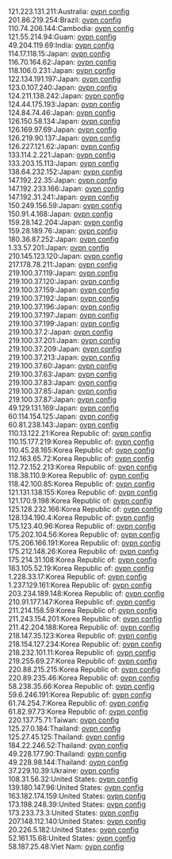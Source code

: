 121.223.131.211:Australia: [ovpn config](vpn/121_223_131_211.ovpn)  
201.86.219.254:Brazil: [ovpn config](vpn/201_86_219_254.ovpn)  
110.74.206.144:Cambodia: [ovpn config](vpn/110_74_206_144.ovpn)  
121.55.214.94:Guam: [ovpn config](vpn/121_55_214_94.ovpn)  
49.204.119.69:India: [ovpn config](vpn/49_204_119_69.ovpn)  
114.17.118.15:Japan: [ovpn config](vpn/114_17_118_15.ovpn)  
116.70.164.62:Japan: [ovpn config](vpn/116_70_164_62.ovpn)  
118.106.0.231:Japan: [ovpn config](vpn/118_106_0_231.ovpn)  
122.134.191.197:Japan: [ovpn config](vpn/122_134_191_197.ovpn)  
123.0.107.240:Japan: [ovpn config](vpn/123_0_107_240.ovpn)  
124.211.138.242:Japan: [ovpn config](vpn/124_211_138_242.ovpn)  
124.44.175.193:Japan: [ovpn config](vpn/124_44_175_193.ovpn)  
124.84.74.46:Japan: [ovpn config](vpn/124_84_74_46.ovpn)  
126.150.58.134:Japan: [ovpn config](vpn/126_150_58_134.ovpn)  
126.169.97.69:Japan: [ovpn config](vpn/126_169_97_69.ovpn)  
126.219.90.137:Japan: [ovpn config](vpn/126_219_90_137.ovpn)  
126.227.121.62:Japan: [ovpn config](vpn/126_227_121_62.ovpn)  
133.114.2.221:Japan: [ovpn config](vpn/133_114_2_221.ovpn)  
133.203.15.113:Japan: [ovpn config](vpn/133_203_15_113.ovpn)  
138.64.232.152:Japan: [ovpn config](vpn/138_64_232_152.ovpn)  
147.192.22.35:Japan: [ovpn config](vpn/147_192_22_35.ovpn)  
147.192.233.166:Japan: [ovpn config](vpn/147_192_233_166.ovpn)  
147.192.31.241:Japan: [ovpn config](vpn/147_192_31_241.ovpn)  
150.249.156.59:Japan: [ovpn config](vpn/150_249_156_59.ovpn)  
150.91.4.168:Japan: [ovpn config](vpn/150_91_4_168.ovpn)  
159.28.142.204:Japan: [ovpn config](vpn/159_28_142_204.ovpn)  
159.28.189.76:Japan: [ovpn config](vpn/159_28_189_76.ovpn)  
180.36.87.252:Japan: [ovpn config](vpn/180_36_87_252.ovpn)  
1.33.57.201:Japan: [ovpn config](vpn/1_33_57_201.ovpn)  
210.145.123.120:Japan: [ovpn config](vpn/210_145_123_120.ovpn)  
217.178.78.211:Japan: [ovpn config](vpn/217_178_78_211.ovpn)  
219.100.37.119:Japan: [ovpn config](vpn/219_100_37_119.ovpn)  
219.100.37.120:Japan: [ovpn config](vpn/219_100_37_120.ovpn)  
219.100.37.159:Japan: [ovpn config](vpn/219_100_37_159.ovpn)  
219.100.37.192:Japan: [ovpn config](vpn/219_100_37_192.ovpn)  
219.100.37.196:Japan: [ovpn config](vpn/219_100_37_196.ovpn)  
219.100.37.197:Japan: [ovpn config](vpn/219_100_37_197.ovpn)  
219.100.37.199:Japan: [ovpn config](vpn/219_100_37_199.ovpn)  
219.100.37.2:Japan: [ovpn config](vpn/219_100_37_2.ovpn)  
219.100.37.201:Japan: [ovpn config](vpn/219_100_37_201.ovpn)  
219.100.37.209:Japan: [ovpn config](vpn/219_100_37_209.ovpn)  
219.100.37.213:Japan: [ovpn config](vpn/219_100_37_213.ovpn)  
219.100.37.60:Japan: [ovpn config](vpn/219_100_37_60.ovpn)  
219.100.37.63:Japan: [ovpn config](vpn/219_100_37_63.ovpn)  
219.100.37.83:Japan: [ovpn config](vpn/219_100_37_83.ovpn)  
219.100.37.85:Japan: [ovpn config](vpn/219_100_37_85.ovpn)  
219.100.37.87:Japan: [ovpn config](vpn/219_100_37_87.ovpn)  
49.129.131.169:Japan: [ovpn config](vpn/49_129_131_169.ovpn)  
60.114.154.125:Japan: [ovpn config](vpn/60_114_154_125.ovpn)  
60.81.238.143:Japan: [ovpn config](vpn/60_81_238_143.ovpn)  
110.13.122.21:Korea Republic of: [ovpn config](vpn/110_13_122_21.ovpn)  
110.15.177.219:Korea Republic of: [ovpn config](vpn/110_15_177_219.ovpn)  
110.45.28.165:Korea Republic of: [ovpn config](vpn/110_45_28_165.ovpn)  
112.163.65.72:Korea Republic of: [ovpn config](vpn/112_163_65_72.ovpn)  
112.72.152.213:Korea Republic of: [ovpn config](vpn/112_72_152_213.ovpn)  
118.38.110.9:Korea Republic of: [ovpn config](vpn/118_38_110_9.ovpn)  
118.42.100.85:Korea Republic of: [ovpn config](vpn/118_42_100_85.ovpn)  
121.131.138.155:Korea Republic of: [ovpn config](vpn/121_131_138_155.ovpn)  
121.170.9.198:Korea Republic of: [ovpn config](vpn/121_170_9_198.ovpn)  
125.128.232.166:Korea Republic of: [ovpn config](vpn/125_128_232_166.ovpn)  
128.134.190.4:Korea Republic of: [ovpn config](vpn/128_134_190_4.ovpn)  
175.123.40.96:Korea Republic of: [ovpn config](vpn/175_123_40_96.ovpn)  
175.202.104.56:Korea Republic of: [ovpn config](vpn/175_202_104_56.ovpn)  
175.206.166.191:Korea Republic of: [ovpn config](vpn/175_206_166_191.ovpn)  
175.212.148.26:Korea Republic of: [ovpn config](vpn/175_212_148_26.ovpn)  
175.214.31.108:Korea Republic of: [ovpn config](vpn/175_214_31_108.ovpn)  
183.105.52.19:Korea Republic of: [ovpn config](vpn/183_105_52_19.ovpn)  
1.228.33.17:Korea Republic of: [ovpn config](vpn/1_228_33_17.ovpn)  
1.237.129.161:Korea Republic of: [ovpn config](vpn/1_237_129_161.ovpn)  
203.234.189.148:Korea Republic of: [ovpn config](vpn/203_234_189_148.ovpn)  
210.91.177.147:Korea Republic of: [ovpn config](vpn/210_91_177_147.ovpn)  
211.214.158.59:Korea Republic of: [ovpn config](vpn/211_214_158_59.ovpn)  
211.243.154.201:Korea Republic of: [ovpn config](vpn/211_243_154_201.ovpn)  
211.42.204.188:Korea Republic of: [ovpn config](vpn/211_42_204_188.ovpn)  
218.147.35.123:Korea Republic of: [ovpn config](vpn/218_147_35_123.ovpn)  
218.154.127.234:Korea Republic of: [ovpn config](vpn/218_154_127_234.ovpn)  
218.232.101.11:Korea Republic of: [ovpn config](vpn/218_232_101_11.ovpn)  
219.255.69.27:Korea Republic of: [ovpn config](vpn/219_255_69_27.ovpn)  
220.88.215.215:Korea Republic of: [ovpn config](vpn/220_88_215_215.ovpn)  
220.89.235.46:Korea Republic of: [ovpn config](vpn/220_89_235_46.ovpn)  
58.238.35.66:Korea Republic of: [ovpn config](vpn/58_238_35_66.ovpn)  
59.6.246.191:Korea Republic of: [ovpn config](vpn/59_6_246_191.ovpn)  
61.74.254.7:Korea Republic of: [ovpn config](vpn/61_74_254_7.ovpn)  
61.82.97.73:Korea Republic of: [ovpn config](vpn/61_82_97_73.ovpn)  
220.137.75.71:Taiwan: [ovpn config](vpn/220_137_75_71.ovpn)  
125.27.0.184:Thailand: [ovpn config](vpn/125_27_0_184.ovpn)  
125.27.45.125:Thailand: [ovpn config](vpn/125_27_45_125.ovpn)  
184.22.246.52:Thailand: [ovpn config](vpn/184_22_246_52.ovpn)  
49.228.177.90:Thailand: [ovpn config](vpn/49_228_177_90.ovpn)  
49.228.98.144:Thailand: [ovpn config](vpn/49_228_98_144.ovpn)  
37.229.10.39:Ukraine: [ovpn config](vpn/37_229_10_39.ovpn)  
108.31.56.32:United States: [ovpn config](vpn/108_31_56_32.ovpn)  
139.180.147.96:United States: [ovpn config](vpn/139_180_147_96.ovpn)  
163.182.174.159:United States: [ovpn config](vpn/163_182_174_159.ovpn)  
173.198.248.39:United States: [ovpn config](vpn/173_198_248_39.ovpn)  
173.233.73.3:United States: [ovpn config](vpn/173_233_73_3.ovpn)  
207.148.112.140:United States: [ovpn config](vpn/207_148_112_140.ovpn)  
20.226.5.182:United States: [ovpn config](vpn/20_226_5_182.ovpn)  
52.161.15.68:United States: [ovpn config](vpn/52_161_15_68.ovpn)  
58.187.25.48:Viet Nam: [ovpn config](vpn/58_187_25_48.ovpn)  
